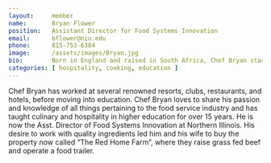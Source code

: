 ```yaml
---
layout:     member
name:       Bryan Flower
position:   Assistant Director for Food Systems Innovation
email:      bflower@niu.edu
phone:      815-753-6384   
image:      /assets/images/Bryan.jpg
bio:        Born in England and raised in South Africa, Chef Bryan started working in the hospitality industry in the mid-nineties. Over the past 30 years, his talents have taken him from South Africa to Europe, the Middle East, and finally to the United States.
categories: [ hospitality, cooking, education ]
---
```

Chef Bryan has worked at several renowned resorts, clubs, restaurants, and hotels, before moving into education. Chef Bryan loves to share his passion and knowledge of all things pertaining to the food service industry and has taught culinary and hospitality in higher education for over 15 years. He is now the Asst. Director of Food Systems Innovation at Northern Illinois. His desire to work with quality ingredients led him and his wife to buy the property now called “The Red Home Farm”, where they raise grass fed beef and operate a food trailer.